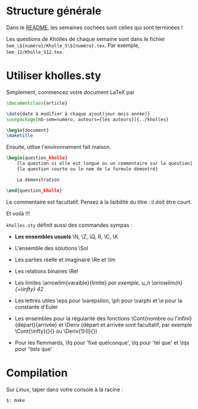# Structure générale

Dans le [README](README.md), les semaines cochées sont celles qui sont terminées !

Les questions de Khôlles de chaque semaine sont dans le fichier `Sem_\${numéro}/Kholle_S\${numéro}.tex`. Par exemple, `Sem_12/Kholle_S12.tex`.

# Utiliser kholles.sty

Simplement, commencez votre document LaTeX par

```latex
\documentclass{article}

\date{date à modifier à chaque ajout(jour mois année)}
\usepackage[nb-sem=numéro, auteurs={les auteurs}]{../kholles}

\begin{document}
\maketitle
```

Ensuite, utlise l'environnement fait maison.

```latex
\begin{question_kholle}
    [la question si elle est longue ou un commentaire sur la question]
    {la question courte ou le nom de la formule démontré}

    La démonstration

\end{question_kholle}
```

Le commentaire est facultatif. Pensez à la lisibilité du titre : il doit être court.

Et voilà !!!

`kholles.sty` définit aussi des commandes sympas :

- **Les ensembles usuels** \N, \Z, \Q, R, \C, \K

- L'ensemble des solutions \Sol

- Les parties réelle et imaginaire \Re et \Im

- Les relations binaires \Rel

- Les limites \arrowlim{varaible}{limite} *par exemple, u_n \arrowlim{n}{+\infty} 42*

- Les lettres utiles \eps pour \varepsilon, \ph pour \varphi et \e pour la constante d'Euler

- Les ensembles pour la régularité des fonctions \Cont{nombre ou l'infini}{départ}{arrivée} et \Deriv (départ et arrivée sont facultatif, par exemple \Cont{\infty}{}{} ou \Deriv{1}{I}{})

- Pour les flemmards, \fq pour 'fixé quelconque', \tq pour 'tel que' et \tqs pour '\tels que'

# Compilation

Sur *Linux*, taper dans votre console à la racine :

```shell
$: make
```
